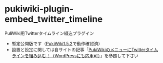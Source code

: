 # pukiwiki-plugin-embed_twitter_timeline

PuliWiki用Twitterタイムライン組込プラグイン

- 暫定公開版です（[PukiWiki1.5.2](https://pukiwiki.osdn.jp/?PukiWiki/Download/1.5.2)で動作確認済）
- 設置と設定に関しては自サイトの記事「[PukiWikiのメニューにTwitterタイムラインを組み込む！（WordPressにも応用可）](https://dajya-ranger.com/pukiwiki/embed-twitter-timeline/)」を参照して下さい
